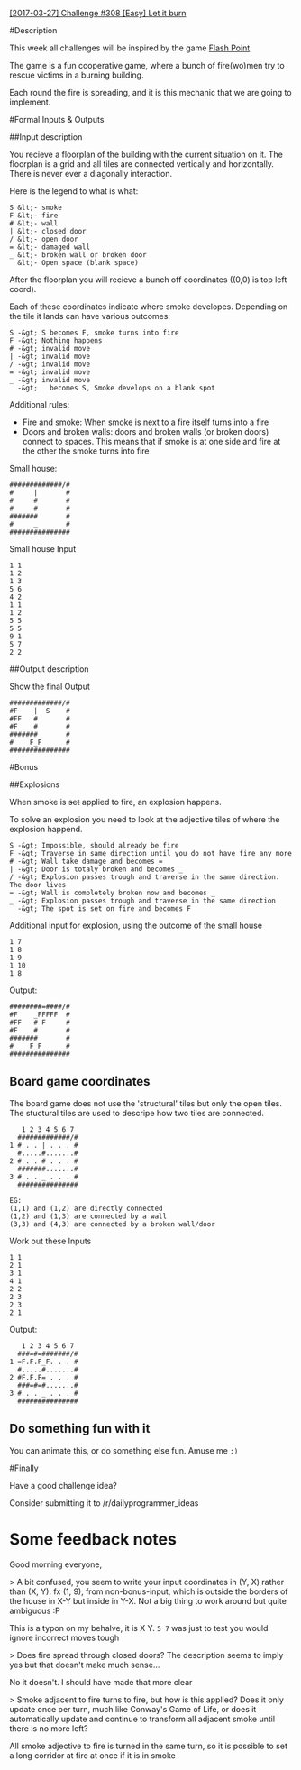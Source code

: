 [[2017-03-27] Challenge #308 [Easy] Let it burn](https://www.reddit.com/r/dailyprogrammer/comments/61ub0j/20170327_challenge_308_easy_let_it_burn/)

#Description

This week all challenges will be inspired by the game [Flash Point](https://boardgamegeek.com/boardgame/100901/flash-point-fire-rescue)

The game is a fun cooperative game, where a bunch of fire(wo)men try to rescue victims in a burning building. 

Each round the fire is spreading, and it is this mechanic that we are going to implement.

#Formal Inputs &amp; Outputs

##Input description

You recieve a floorplan of the building with the current situation on it. The floorplan is a grid and all tiles are connected vertically and horizontally. There is never ever a diagonally interaction.

 Here is the legend to what is what:

    S &lt;- smoke
    F &lt;- fire
    # &lt;- wall
    | &lt;- closed door
    / &lt;- open door
    = &lt;- damaged wall
    _ &lt;- broken wall or broken door
      &lt;- Open space (blank space)

After the floorplan you will recieve a bunch off coordinates ((0,0) is top left coord).

Each of these coordinates indicate where smoke developes. Depending on the tile it lands can have various outcomes:

    S -&gt; S becomes F, smoke turns into fire
    F -&gt; Nothing happens
    # -&gt; invalid move
    | -&gt; invalid move
    / -&gt; invalid move
    = -&gt; invalid move
    _ -&gt; invalid move
      -&gt;   becomes S, Smoke develops on a blank spot

Additional rules:

- Fire and smoke: When smoke is next to a fire itself turns into a fire
- Doors and broken walls: doors and broken walls (or broken doors) connect to spaces. This means that if smoke is at one side and fire at the other the smoke turns into fire


Small house:

    #############/#
    #     |       #
    #     #       #
    #     #       #
    #######       #
    #     _       #
    ###############


Small house Input

    1 1
    1 2
    1 3
    5 6
    4 2
    1 1
    1 2
    5 5
    5 5
    9 1
    5 7
    2 2


##Output description

Show the final Output


    #############/#
    #F    |  S    #
    #FF   #       #
    #F    #       #
    #######       #
    #    F_F      #
    ###############


#Bonus

##Explosions

When smoke is ~~set~~ applied to fire, an explosion happens.

To solve an explosion you need to look at the adjective tiles of where the explosion happend.

    S -&gt; Impossible, should already be fire
    F -&gt; Traverse in same direction until you do not have fire any more
    # -&gt; Wall take damage and becomes =
    | -&gt; Door is totaly broken and becomes _
    / -&gt; Explosion passes trough and traverse in the same direction. The door lives
    = -&gt; Wall is completely broken now and becomes _
    _ -&gt; Explosion passes trough and traverse in the same direction
      -&gt; The spot is set on fire and becomes F


Additional input for explosion, using the outcome of the small house

    1 7
    1 8
    1 9
    1 10
    1 8


Output:

    ########=####/#
    #F    _FFFFF  #
    #FF   # F     #
    #F    #       #
    #######       #
    #    F_F      #
    ###############


## Board game coordinates

The board game does not use the 'structural' tiles but only the open tiles. The stuctural tiles are used to descripe how two tiles are connected.

       1 2 3 4 5 6 7
      #############/#
    1 # . . | . . . #
      #.....#.......#
    2 # . . # . . . #
      #######.......#
    3 # . . _ . . . #
      ###############

    EG:
    (1,1) and (1,2) are directly connected
    (1,2) and (1,3) are connected by a wall 
    (3,3) and (4,3) are connected by a broken wall/door


Work out these Inputs

    1 1
    2 1
    3 1
    4 1
    2 2
    2 3
    2 3
    2 1 


Output: 

       1 2 3 4 5 6 7
      ###=#=#######/#
    1 =F.F.F_F. . . #
      #.....#.......#
    2 #F.F.F= . . . #
      ###=#=#.......#
    3 # . . _ . . . #
      ###############

## Do something fun with it

You can animate this, or do something else fun. Amuse me `:)`

#Finally

Have a good challenge idea?

Consider submitting it to /r/dailyprogrammer_ideas


# Some feedback notes

Good morning everyone,

&gt; A bit confused, you seem to write your input coordinates in (Y, X) rather than (X, Y). fx (1, 9), from non-bonus-input, which is outside the borders of the house in X-Y but inside in Y-X. Not a big thing to work around but quite ambiguous :P

This is a typon on my behalve, it is X Y. `5 7` was just to test you would ignore incorrect moves tough

&gt; Does fire spread through closed doors? The description seems to imply yes but that doesn't make much sense...

No it doesn't. I should have made that more clear

&gt; Smoke adjacent to fire turns to fire, but how is this applied? Does it only update once per turn, much like Conway's Game of Life, or does it automatically update and continue to transform all adjacent smoke until there is no more left?

All smoke adjective to fire is turned in the same turn, so it is possible to set a long corridor at fire at once if it is in smoke


